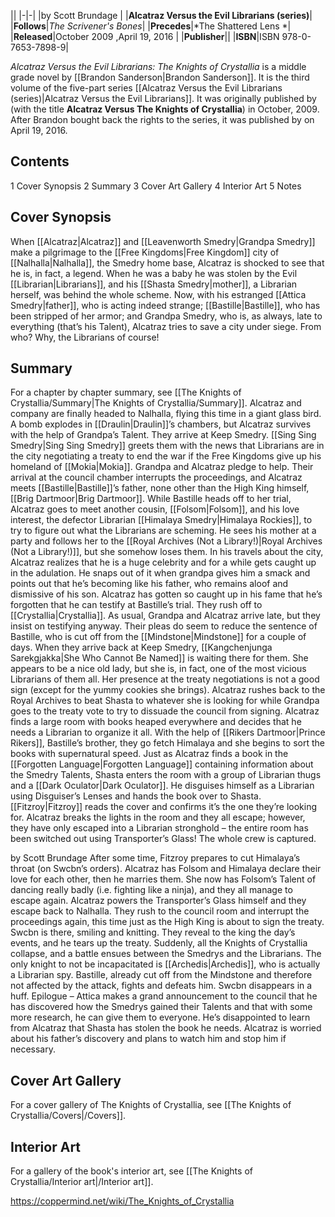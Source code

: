 |**<The Knights of Crystallia>**|
|-|-|
|by  Scott Brundage |
|**Alcatraz Versus the Evil Librarians (series)**|
|**Follows**|*The Scrivener's Bones*|
|**Precedes**|*The Shattered Lens *|
|**Released**|October 2009 ,April 19, 2016 |
|**Publisher**||
|**ISBN**|ISBN 978-0-7653-7898-9|

*Alcatraz Versus the Evil Librarians: The Knights of Crystallia* is a middle grade novel by [[Brandon Sanderson\|Brandon Sanderson]]. It is the third volume of the five-part series [[Alcatraz Versus the Evil Librarians (series)\|Alcatraz Versus the Evil Librarians]]. It was originally published by  (with the title **Alcatraz Versus The Knights of Crystallia**) in October, 2009. After Brandon bought back the rights to the series, it was published by  on April 19, 2016.

## Contents

1 Cover Synopsis
2 Summary
3 Cover Art Gallery
4 Interior Art
5 Notes


## Cover Synopsis
When [[Alcatraz\|Alcatraz]] and [[Leavenworth Smedry\|Grandpa Smedry]] make a pilgrimage to the [[Free Kingdoms\|Free Kingdom]] city of [[Nalhalla\|Nalhalla]], the Smedry home base, Alcatraz is shocked to see that he is, in fact, a legend. When he was a baby he was stolen by the Evil [[Librarian\|Librarians]], and his [[Shasta Smedry\|mother]], a Librarian herself, was behind the whole scheme. Now, with his estranged [[Attica Smedry\|father]], who is acting indeed strange; [[Bastille\|Bastille]], who has been stripped of her armor; and Grandpa Smedry, who is, as always, late to everything (that’s his Talent), Alcatraz tries to save a city under siege. From who? Why, the Librarians of course!

## Summary
For a chapter by chapter summary, see [[The Knights of Crystallia/Summary\|The Knights of Crystallia/Summary]].
Alcatraz and company are finally headed to Nalhalla, flying this time in a giant glass bird. A bomb explodes in [[Draulin\|Draulin]]’s chambers, but Alcatraz survives with the help of Grandpa’s Talent. They arrive at Keep Smedry. [[Sing Sing Smedry\|Sing Sing Smedry]] greets them with the news that Librarians are in the city negotiating a treaty to end the war if the Free Kingdoms give up his homeland of [[Mokia\|Mokia]]. Grandpa and Alcatraz pledge to help.
Their arrival at the council chamber interrupts the proceedings, and Alcatraz meets [[Bastille\|Bastille]]’s father, none other than the High King himself, [[Brig Dartmoor\|Brig Dartmoor]]. While Bastille heads off to her trial, Alcatraz goes to meet another cousin, [[Folsom\|Folsom]], and his love interest, the defector Librarian [[Himalaya Smedry\|Himalaya Rockies]], to try to figure out what the Librarians are scheming. He sees his mother at a party and follows her to the [[Royal Archives (Not a Library!)\|Royal Archives (Not a Library!)]], but she somehow loses them.
In his travels about the city, Alcatraz realizes that he is a huge celebrity and for a while gets caught up in the adulation. He snaps out of it when grandpa gives him a smack and points out that he’s becoming like his father, who remains aloof and dismissive of his son. Alcatraz has gotten so caught up in his fame that he’s forgotten that he can testify at Bastille’s trial. They rush off to [[Crystallia\|Crystallia]].
As usual, Grandpa and Alcatraz arrive late, but they insist on testifying anyway. Their pleas do seem to reduce the sentence of Bastille, who is cut off from the [[Mindstone\|Mindstone]] for a couple of days. When they arrive back at Keep Smedry, [[Kangchenjunga Sarekgjakka\|She Who Cannot Be Named]] is waiting there for them. She appears to be a nice old lady, but she is, in fact, one of the most vicious Librarians of them all. Her presence at the treaty negotiations is not a good sign (except for the yummy cookies she brings).
Alcatraz rushes back to the Royal Archives to beat Shasta to whatever she is looking for while Grandpa goes to the treaty vote to try to dissuade the council from signing. Alcatraz finds a large room with books heaped everywhere and decides that he needs a Librarian to organize it all. With the help of [[Rikers Dartmoor\|Prince Rikers]], Bastille’s brother, they go fetch Himalaya and she begins to sort the books with supernatural speed.
Just as Alcatraz finds a book in the [[Forgotten Language\|Forgotten Language]] containing information about the Smedry Talents, Shasta enters the room with a group of Librarian thugs and a [[Dark Oculator\|Dark Oculator]]. He disguises himself as a Librarian using Disguiser’s Lenses and hands the book over to Shasta. [[Fitzroy\|Fitzroy]] reads the cover and confirms it’s the one they’re looking for. Alcatraz breaks the lights in the room and they all escape; however, they have only escaped into a Librarian stronghold – the entire room has been switched out using Transporter’s Glass! The whole crew is captured.

 by  Scott Brundage 
After some time, Fitzroy prepares to cut Himalaya’s throat (on Swcbn’s orders). Alcatraz has Folsom and Himalaya declare their love for each other, then he marries them. She now has Folsom’s Talent of dancing really badly (i.e. fighting like a ninja), and they all manage to escape again. Alcatraz powers the Transporter’s Glass himself and they escape back to Nalhalla.
They rush to the council room and interrupt the proceedings again, this time just as the High King is about to sign the treaty. Swcbn is there, smiling and knitting. They reveal to the king the day’s events, and he tears up the treaty. Suddenly, all the Knights of Crystallia collapse, and a battle ensues between the Smedrys and the Librarians. The only knight to not be incapacitated is [[Archedis\|Archedis]], who is actually a Librarian spy. Bastille, already cut off from the Mindstone and therefore not affected by the attack, fights and defeats him. Swcbn disappears in a huff.
Epilogue – Attica makes a grand announcement to the council that he has discovered how the Smedrys gained their Talents and that with some more research, he can give them to everyone. He’s disappointed to learn from Alcatraz that Shasta has stolen the book he needs. Alcatraz is worried about his father’s discovery and plans to watch him and stop him if necessary.

## Cover Art Gallery
For a cover gallery of The Knights of Crystallia, see [[The Knights of Crystallia/Covers\|/Covers]].
## Interior Art
For a gallery of the book's interior art, see [[The Knights of Crystallia/Interior art\|/Interior art]].


https://coppermind.net/wiki/The_Knights_of_Crystallia
